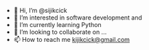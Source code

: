 - 👋 Hi, I’m @sijikcick
- 👀 I’m interested in software development and 
- 🌱 I’m currently learning Python
- 💞️ I’m looking to collaborate on ...
- 📫 How to reach me kijikcick@gmail.com

<!---
sijikcick/sijikcick is a ✨ special ✨ repository because its `README.md` (this file) appears on your GitHub profile.
You can click the Preview link to take a look at your changes.
--->
